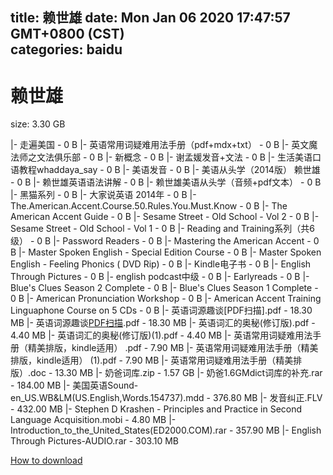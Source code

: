 
title: 赖世雄
date: Mon Jan 06 2020 17:47:57 GMT+0800 (CST)    
categories: baidu
---

# 赖世雄
size: 3.30 GB
 
 
|- 走遍美国 - 0 B
|- 英语常用词疑难用法手册（pdf+mdx+txt） - 0 B
|- 英文魔法师之文法俱乐部 - 0 B
|- 新概念 - 0 B
|- 谢孟媛发音+文法 - 0 B
|- 生活美语口语教程whaddaya_say - 0 B
|- 美语发音 - 0 B
|- 美语从头学（2014版） 赖世雄 - 0 B
|- 赖世雄英语语法讲解 - 0 B
|- 赖世雄美语从头学（音频+pdf文本） - 0 B
|- 黑猫系列 - 0 B
|- 大家说英语 2014年 - 0 B
|- The.American.Accent.Course.50.Rules.You.Must.Know - 0 B
|- The American Accent Guide - 0 B
|- Sesame Street - Old School - Vol 2 - 0 B
|- Sesame Street - Old School - Vol 1 - 0 B
|- Reading and Training系列（共6级） - 0 B
|- Password Readers - 0 B
|- Mastering the American Accent - 0 B
|- Master Spoken English - Special Edition Course - 0 B
|- Master Spoken English - Feeling Phonics ( DVD Rip) - 0 B
|- Kindle电子书 - 0 B
|- English Through Pictures - 0 B
|- english podcast中级 - 0 B
|- Earlyreads - 0 B
|- Blue's Clues Season 2 Complete - 0 B
|- Blue's Clues Season 1 Complete - 0 B
|- American Pronunciation Workshop - 0 B
|- American Accent Training Linguaphone Course on 5 CDs - 0 B
|- 英语词源趣谈[PDF扫描].pdf - 18.30 MB
|- 英语词源趣谈[PDF扫描](1).pdf - 18.30 MB
|- 英语词汇的奥秘(修订版).pdf - 4.40 MB
|- 英语词汇的奥秘(修订版)(1).pdf - 4.40 MB
|- 英语常用词疑难用法手册（精美排版，kindle适用） .pdf - 7.90 MB
|- 英语常用词疑难用法手册（精美排版，kindle适用） (1).pdf - 7.90 MB
|- 英语常用词疑难用法手册（精美排版）.doc - 13.30 MB
|- 奶爸词库.zip - 1.57 GB
|- 奶爸1.6GMdict词库的补充.rar - 184.00 MB
|- 美国英语Sound-en_US.WB&LM(US.English,Words.154737).mdd - 376.80 MB
|- 发音纠正.FLV - 432.00 MB
|- Stephen D Krashen - Principles and Practice in Second Language Acquisition.mobi - 4.80 MB
|- Introduction_to_the_United_States(ED2000.COM).rar - 357.90 MB
|- English Through Pictures-AUDIO.rar - 303.10 MB

[How to download](https://bpcam.bemobtrk.com/go/2ceec3aa-1ca2-46d6-b9ff-aaa5c184517c?jno=2226)